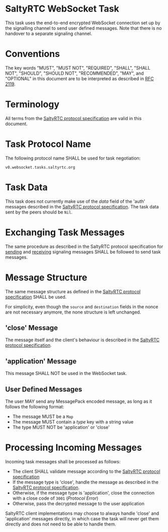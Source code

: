 # SaltyRTC WebSocket Task

This task uses the end-to-end encrypted WebSocket connection set up by
the signalling channel to send user defined messages. Note that there is
no handover to a separate signaling channel.

# Conventions

The key words "MUST", "MUST NOT", "REQUIRED", "SHALL", "SHALL NOT",
"SHOULD", "SHOULD NOT", "RECOMMENDED", "MAY", and "OPTIONAL" in this
document are to be interpreted as described in
[RFC 2119](https://tools.ietf.org/html/rfc2119).

# Terminology

All terms from the [SaltyRTC protocol
specification](./Protocol.md#terminology) are valid in this document.

# Task Protocol Name

The following protocol name SHALL be used for task negotiation:

`v0.websocket.tasks.saltyrtc.org`

# Task Data

This task does not currently make use of the *data* field of the 'auth'
messages described in the [SaltyRTC protocol
specification](./Protocol.md#auth-message). The task data sent by the
peers should be `Nil`.

# Exchanging Task Messages

The same procedure as described in the SaltyRTC protocol specification
for [sending](./Protocol.md#sending-a-signalling-message) and
[receiving](./Protocol.md#receiving-a-signalling-message) signaling
messages SHALL be followed to send task messages.

# Message Structure

The same message structure as defined in the [SaltyRTC protocol
specification](./Protocol.md#message-structure) SHALL be used.

For simplicity, even though the `source` and `destination` fields in the
nonce are not necessary anymore, the none structure is left unchanged.

## 'close' Message

The message itself and the client's behaviour is described in the
[SaltyRTC protocol specification](./Protocol.md#close-message).

## 'application' Message

This message SHALL NOT be used in the WebSocket task.

## User Defined Messages

The user MAY send any MessagePack encoded message, as long as it follows
the following format:

* The message MUST be a `Map`
* The message MUST contain a *type* key with a string value
* The type MUST NOT be 'application' or 'close'

# Processing Incoming Messages

Incoming task messages shall be processed as follows:

* The client SHALL validate message according to the
  [SaltyRTC protocol specification](receiving-a-signalling-message)
* If the message type is 'close', handle the message as described in the
  [SaltyRTC protocol specification](./Protocol.md#close-message).
* Otherwise, if the message type is 'application', close the connection
  with a close code of `3001` (*Protocol Error*)
* Otherwise, pass the decrypted message to the user application

SaltyRTC client implementations may choose to always handle 'close' and
'application' messages directly, in which case the task will never get
them directly and does not need to be able to handle them.
